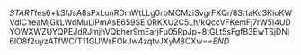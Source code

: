 $START$fes6+kSfJsA8sPxLunRDmWtLLg0rbMCMziSvgrFXQr/8SrtaKc3KioKWVdlCYeaMjGkLWdMuLlPmAsE659SEI0RKXU2C5Lh/kQccVFKemFj7rW5I4UDYOWXWZUYQPEJdRJmjhVQbher9mEarjFu05RpJp+8tGLt5sFgfB3EwTSjDNj6lO8f2uyzATfWC/T11GUWsFOkJw4zqtvJXyM8CXw==$END$